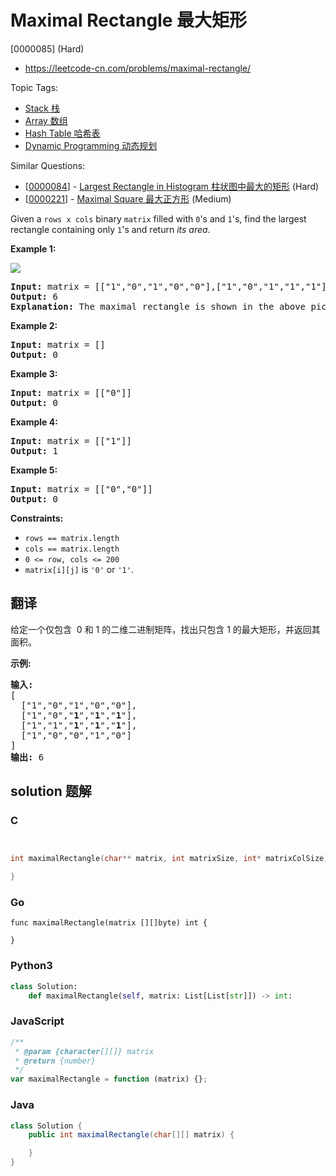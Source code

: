# Maximal Rectangle 最大矩形

[0000085] (Hard)

- https://leetcode-cn.com/problems/maximal-rectangle/

Topic Tags:

- [Stack 栈](https://leetcode-cn.com/tag/stack/)
- [Array 数组](https://leetcode-cn.com/tag/array/)
- [Hash Table 哈希表](https://leetcode-cn.com/tag/hash-table/)
- [Dynamic Programming 动态规划](https://leetcode-cn.com/tag/dynamic-programming/)

Similar Questions:

- [[0000084](https://leetcode-cn.com/problems/largest-rectangle-in-histogram/)] - [Largest Rectangle in Histogram 柱状图中最大的矩形](./0000084.largest-rectangle-in-histogram.md) (Hard)
- [[0000221](https://leetcode-cn.com/problems/maximal-square/)] - [Maximal Square 最大正方形](./0000221.maximal-square.md) (Medium)

Given a `rows x cols` binary `matrix` filled with `0`'s and `1`'s, find the largest rectangle containing only `1`'s and return _its area_.

**Example 1:**

![](https://assets.leetcode.com/uploads/2020/09/14/maximal.jpg)

<pre><strong>Input:</strong> matrix = [["1","0","1","0","0"],["1","0","1","1","1"],["1","1","1","1","1"],["1","0","0","1","0"]]
<strong>Output:</strong> 6
<strong>Explanation:</strong> The maximal rectangle is shown in the above picture.
</pre>

**Example 2:**

<pre><strong>Input:</strong> matrix = []
<strong>Output:</strong> 0
</pre>

**Example 3:**

<pre><strong>Input:</strong> matrix = [["0"]]
<strong>Output:</strong> 0
</pre>

**Example 4:**

<pre><strong>Input:</strong> matrix = [["1"]]
<strong>Output:</strong> 1
</pre>

**Example 5:**

<pre><strong>Input:</strong> matrix = [["0","0"]]
<strong>Output:</strong> 0
</pre>

**Constraints:**

- `rows == matrix.length`
- `cols == matrix.length`
- `0 <= row, cols <= 200`
- `matrix[i][j]` is `'0'` or `'1'`.

## 翻译

给定一个仅包含  0 和 1 的二维二进制矩阵，找出只包含 1 的最大矩形，并返回其面积。

**示例:**

<pre><strong>输入:</strong>
[
  ["1","0","1","0","0"],
  ["1","0","<strong>1</strong>","<strong>1</strong>","<strong>1</strong>"],
  ["1","1","<strong>1</strong>","<strong>1</strong>","<strong>1</strong>"],
  ["1","0","0","1","0"]
]
<strong>输出:</strong> 6</pre>

## solution 题解

### C

```c


int maximalRectangle(char** matrix, int matrixSize, int* matrixColSize){

}
```

### Go

```golang
func maximalRectangle(matrix [][]byte) int {

}
```

### Python3

```python
class Solution:
    def maximalRectangle(self, matrix: List[List[str]]) -> int:
```

### JavaScript

```javascript
/**
 * @param {character[][]} matrix
 * @return {number}
 */
var maximalRectangle = function (matrix) {};
```

### Java

```java
class Solution {
    public int maximalRectangle(char[][] matrix) {

    }
}
```
